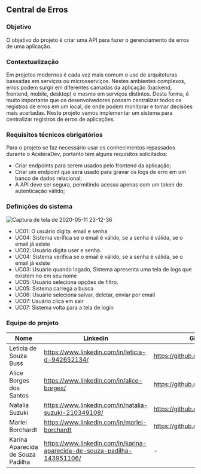 ## Central de Erros

### Objetivo
O objetivo do projeto é criar uma API para fazer o gerenciamento de erros de uma aplicação.

### Contextualização
Em projetos modernos é cada vez mais comum o uso de arquiteturas
baseadas em serviços ou microsserviços. Nestes ambientes complexos,
erros podem surgir em diferentes camadas da aplicação (backend,
frontend, mobile, desktop) e mesmo em serviços distintos. Desta forma,
é muito importante que os desenvolvedores possam centralizar todos os
registros de erros em um local, de onde podem monitorar e tomar
decisões mais acertadas. Neste projeto vamos implementar um sistema
para centralizar registros de erros de aplicações.

### Requisitos técnicos obrigatórios
Para o projeto se faz necessário usar os conhecimentos repassados
durante o AceleraDev, portanto tem alguns requisitos solicitados:
* Criar endpoints para serem usados pelo frontend da aplicação;
* Criar um endpoint que será usado para gravar os logs de erro em um banco de dados relacional;
* A API deve ser segura, permitindo acesso apenas com um token de autenticação válido;

### Definições do sistema
![Captura de tela de 2020-05-11 23-12-36](https://user-images.githubusercontent.com/45111422/81630820-f1f9f580-93dc-11ea-98ad-a4510d5eead6.png)
* UC01: O usuário digita: email e senha
* UC04: Sistema verifica se o email é válido, se a senha é válida, se o email já existe
* UC02: Usuário digita user e senha.
* UC04: Sistema verifica se o email é válido, se a senha é válida, se o email já existe
* UC03: Usuário quando logado, Sistema apresenta uma tela de logs que existem no em seu nome
* UC05: Usuário seleciona opções de filtro.
* UC05: Sistema carrega a busca
* UC06: Usuário seleciona salvar, deletar, enviar por email
* UC07: Usuário clica em sair
* UC07: Sistema volta para a tela de login

### Equipe do projeto

| Nome  |  Linkedin | GitHub  |
|---|---|---|
| Leticia de Souza Buss  | https://www.linkedin.com/in/leticia-d-942652134/  |  https://github.com/leticiabuss |
| Alice Borges dos Santos  | https://www.linkedin.com/in/alice-borges/ |  https://github.com/aliceborges |
| Natalia Suzuki  | https://www.linkedin.com/in/natalia-suzuki-210349108/  |  https://github.com/nataliasuzuki |
| Marlei Borchardt  | https://www.linkedin.com/in/marlei-borchardt  |  https://github.com/marleiSilveira |
| Karina Aparecida de Souza Padilha | https://www.linkedin.com/in/karina-aparecida-de-souza-padilha-143951106/  |  - |
